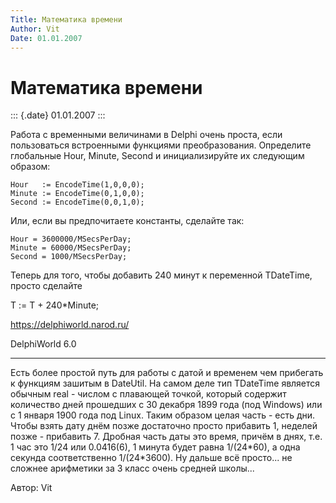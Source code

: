 ```yaml
---
Title: Математика времени
Author: Vit
Date: 01.01.2007
---
```



Математика времени
==================

::: {.date}
01.01.2007
:::

Работа с временными величинами в Delphi очень проста, если пользоваться
встроенными функциями преобразования. Определите глобальные Hour,
Minute, Second и инициализируйте их следующим образом:

    Hour   := EncodeTime(1,0,0,0);
    Minute := EncodeTime(0,1,0,0);
    Second := EncodeTime(0,0,1,0);

Или, если вы предпочитаете константы, сделайте так:

    Hour = 3600000/MSecsPerDay;
    Minute = 60000/MSecsPerDay;
    Second = 1000/MSecsPerDay;

Теперь для того, чтобы добавить 240 минут к переменной TDateTime, просто
сделайте

T := T + 240\*Minute;

<https://delphiworld.narod.ru/>

DelphiWorld 6.0

 

 

------------------------------------------------------------------------

Есть более простой путь для работы с датой и временем чем прибегать к
функциям зашитым в DateUtil. На самом деле тип TDateTime является
обычным real - числом с плавающей точкой, который  содержит количество
дней прошедших с 30 декабря 1899 года (под Windows) или с 1 января 1900
года под Linux. Таким образом целая часть - есть дни. Чтобы взять дату
днём позже достаточно просто прибавить 1, неделей позже - прибавить 7.
Дробная часть даты это время, причём в днях, т.е. 1 час это 1/24 или
0.0416(6), 1 минута будет равна 1/(24\*60), а одна секунда
соответственно 1/(24\*3600). Ну дальше всё просто... не сложнее
арифметики за 3 класс очень средней школы...

Автор: Vit

 
